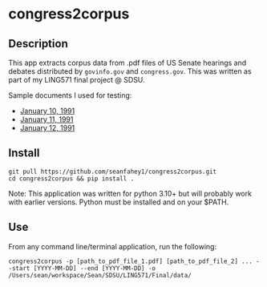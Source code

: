 # congress2corpus

## Description

This app extracts corpus data from .pdf files of US Senate hearings and debates distributed by `govinfo.gov` and 
`congress.gov`. This was written as part of my LING571 final project @ SDSU.

Sample documents I used for testing:
* [January 10, 1991](https://www.govinfo.gov/content/pkg/GPO-CRECB-1991-pt1/pdf/GPO-CRECB-1991-pt1-6-1.pdf)
* [January 11, 1991](https://www.govinfo.gov/content/pkg/GPO-CRECB-1991-pt1/pdf/GPO-CRECB-1991-pt1-7-2.pdf)
* [January 12, 1991](https://www.congress.gov/102/crecb/1991/01/12/GPO-CRECB-1991-pt1-8-1.pdf)


## Install

```
git pull https://github.com/seanfahey1/congress2corpus.git
cd congress2corpus && pip install .
```
Note: This application was written for python 3.10+ but will probably work with earlier versions. Python must be 
installed and on your $PATH.  


## Use

From any command line/terminal application, run the following:

```
congress2corpus -p [path_to_pdf_file_1.pdf] [path_to_pdf_file_2] ... --start [YYYY-MM-DD] --end [YYYY-MM-DD] -o
/Users/sean/workspace/Sean/SDSU/LING571/Final/data/
```